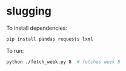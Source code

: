 # slugging

To install dependencies:

```bash
pip install pandas requests lxml
```

To run:
```bash
python ./fetch_week.py 8  # fetches week 8
```
